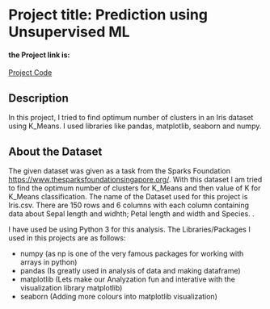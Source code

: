 # Project title: Prediction using Unsupervised ML

#### the Project link is:
[Project Code](https://github.com/himanshi-png/K-Means_Iris_Dataset/blob/main/Prediction%20Using%20Unsupervised%20ML.py)

## Description
In this project, I tried to find optimum number of clusters in an Iris dataset using K_Means. I used libraries like pandas, matplotlib, seaborn and numpy. 

## About the Dataset
The given dataset was given as a task from the Sparks Foundation <https://www.thesparksfoundationsingapore.org/>. With this dataset I am tried to find the optimum number of clusters for K_Means and then value of K for K_Means classification. The name of the Dataset used for this project is Iris.csv. There are 150 rows and 6 columns with each column containing data about Sepal length and widhth; Petal length and width and Species.   .

I have used be using Python 3 for this analysis. The Libraries/Packages I used in this projects are as follows:

* numpy (as np is one of the very famous packages for working with arrays in python)
* pandas (Is greatly used in analysis of data and making dataframe)
* matplotlib (Lets make our Analyzation fun and interative with the visualization library matplotlib)
* seaborn (Adding more colours into matplotlib visualization)
